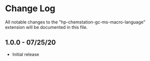 # Change Log

All notable changes to the "hp-chemstation-gc-ms-macro-language" extension will be documented in this file.


## 1.0.0 - 07/25/20

- Initial release